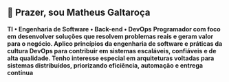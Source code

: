 ## 👋 Prazer, sou Matheus Galtaroça 
**TI • Engenharia de Software • Back-end • DevOps**
**Programador com foco em desenvolver soluções que resolvem problemas reais e geram valor para o negócio. Aplico princípios da engenharia de software e práticas da cultura DevOps para contribuir em sistemas escaláveis, confiáveis e de alta qualidade. Tenho interesse especial em arquiteturas voltadas para sistemas distribuídos, priorizando eficiência, automação e entrega contínua**
